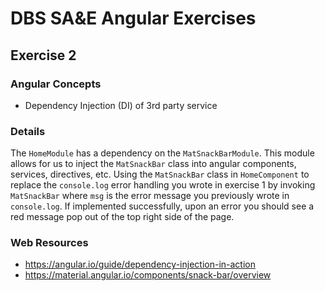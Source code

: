 # DBS SA&E Angular Exercises

## Exercise 2

### Angular Concepts

* Dependency Injection (DI) of 3rd party service

### Details

The `HomeModule` has a dependency on the `MatSnackBarModule`. This module allows for us to inject the `MatSnackBar` class
into angular components, services, directives, etc. Using the `MatSnackBar` class in `HomeComponent` to replace
the `console.log` error handling you wrote in exercise 1 by invoking `MatSnackBar` where `msg` is the error message you
previously wrote in `console.log`. If implemented successfully, upon an error you should see a red message pop out of the top 
right side of the page.

### Web Resources

* https://angular.io/guide/dependency-injection-in-action
* https://material.angular.io/components/snack-bar/overview
